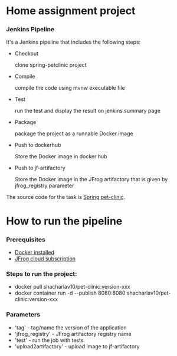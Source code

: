 # Home assignment project
### Jenkins Pipeline
It's a Jenkins pipeline that includes the following steps:
* Checkout
   
   clone spring-petclinic project 
* Compile
   
   compile the code using mvnw executable file 
* Test
   
  run the test and display the result on jenkins summary page
* Package
  
  package the project as a runnable Docker image
* Push to dockerhub
   
   Store the Docker image in docker hub
* Push to jf-artifactory
   
   Store the Docker image in the JFrog artifactory that is given by jfrog_registry parameter

The source code for the task is [Spring pet-clinic](https://github.com/spring-projects/spring-petclinic).

# How to run the pipeline
### Prerequisites
* [Docker installed](https://docs.docker.com/get-docker/)
* [JFrog cloud subscription](https://jfrog.com/artifactory/start-free/)

### Steps to run the project:
* docker pull shacharlav10/pet-clinic:version-xxx
* docker container run -d --publish 8080:8080 shacharlav10/pet-clinic:version-xxx

### Parameters
* 'tag' - tag/name the version of the application 
* 'jfrog_registry' - JFrog artifactory registry name
* 'test' - run the job with tests
* 'upload2artifactory' - upload image to jf-artifactory
